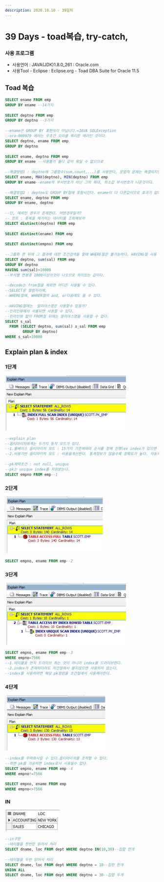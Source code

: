 ```yaml
---
description: 2020.10.10 - 39일차
---
```


# 39 Days - toad복습, try-catch,

### 사용 프로그램

* 사용언어 : JAVA\(JDK\)1.8.0\_261 : Oracle.com
* 사용Tool  - Eclipse : Eclipse.org - Toad DBA Suite for Oracle 11.5

## Toad 복습

```sql
SELECT ename FROM emp
GROUP BY ename --14가지

SELECT deptno FROM emp
GROUP BY deptno --3가지

--ename은 GROUP BY 표현식이 아닙니다.=JAVA SQLException
--ora-000979 에러는 무조건 오라클 쿼리문 에러인 것이다.
SELECT deptno, ename FROM emp
GROUP BY deptno

SELECT ename, deptno FROM emp
GROUP BY ename --사용불가 둘다 같이 묶일 수 없으므로

--해결방법1 : deptno에 그룹함수(sum,count,...)를 사용한다, 문법적 문제는 해결되지만 의미있는 정보가 아님
SELECT ename, MAX(deptno), MIN(deptno) FROM emp
GROUP BY ename--ename의 부서번호가 아닌 그저 최대, 최소값 부서번호가 나온것이다.

--해결방법2 : deptno도 GROUP BY절에 포함시킨다. ename이 다 다른값이므로 효과가 없다는것이 문제
SELECT ename, deptno FROM emp
GROUP BY ename, deptno

--단, 예외인 경우가 존재한다. 어떤경우일까?
-- 힌트 : 중복을 제거하는 데이터를 조회해보자
SELECT distinct(deptno) FROM emp

SELECT distinct(ename) FROM emp

SELECT distinct(empno) FROM emp

--그룹화 한 뒤에 그 결과에 대한 조건검색을 할때 WHERE절은 불가능하다. HAVING절 사용
SELECT deptno, sum(sal) FROM emp
GROUP BY deptno
HAVING sum(sal)>10000
--부서별 연봉중 1000이상이것이 나오므로 의미있는 값이다.

--decode는 from절을 제외한 어디든 사용될 수 있다.
--SELECT문 컬럼자리에, 
--WHERE절에, WHRER절의 and, or다음에도 올 수 있다.

--HAVING절에는  알리아스명은 사용할수 있을까?
--인라인뷰에서 사용되면 사용할 수 있다.
--인라인뷰 없이 FROM절 뒤에는 알리아스명을 사용할 수 없다.
SELECT s_sal
  FROM (SELECT deptno, sum(sal) s_sal FROM emp
        GROUP BY deptno)
WHERE s_sal>10000
```

## Explain plan & index

### 1단계

![1](../../.gitbook/assets/1%20%2818%29.png)

```sql
--explain plan
--옵티마이저에게는 두가지 동작 모드가 있다.
--1.룰베이스 옵티마이저 모드 : 15가지 기준에따라 순서를 정해 진행(ex index가 있으면 index 검색이 최우선), 기준을 조정할 수 있다. 수동카메라
--2.비용기반 옵티마이저 모드 : 비용을계산한다. 통계정보가 많을수록 정확도가 높다. 자동카메라

--pk제약조건 : not null, unique 
--pk는 unique index를 지원받는다.
SELECT empno FROM emp--1
```

### 2단계

![2](../../.gitbook/assets/2%20%2814%29.png)

```sql
SELECT empno, ename FROM emp--2
```

### 3단계

![3](../../.gitbook/assets/3%20%2814%29.png)

```sql
SELECT empno, ename FROM emp--3
WHERE empno=7566
--1.테이블을 먼저 드라이브 하는 것이 아니라 index를 드라이브한다.
--2.index가 존재하더라도 저건절에서 묻지않으면 사용하지 않는다.
--index를 사용하려면 해당 pk컬럼을 조건절에서 사용해야한다.
```

### 4단계

![4](../../.gitbook/assets/4%20%2813%29.png)

```sql
--index를 무력화시킬 수 있다.옵티마이저를 조작할 수 있다.
--좌변 pk를 가공하면 index로서 사용될수 없다.
SELECT empno, ename FROM emp--4
WHERE empno!=7566

SELECT empno, ename FROM emp
WHERE empno<>7566
```

### IN

![IN](../../.gitbook/assets/in-.png)

```sql
--in구문
--테이블을 한번만 읽어서 처리
SELECT dname, loc FROM dept WHERE deptno IN(10,30)--집합 한개

--테이블을 두번 읽어서 처리
SELECT dname, loc FROM dept WHERE deptno = 10--집한 한개
UNION ALL 
SELECT dname, loc FROM dept WHERE deptno = 30--집합 두개
```

